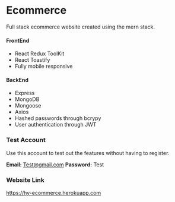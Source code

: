 # Ecommerce

Full stack ecommerce website created using the mern stack.

#### FrontEnd

- React Redux ToolKit
- React Toastify
- Fully mobile responsive

#### BackEnd

- Express
- MongoDB
- Mongoose
- Axios
- Hashed passwords through bcrypy
- User authentication through JWT

### Test Account

Use this account to test out the features without having to register.

**Email:** Test@gmail.com
**Password:** Test

### Website Link
https://hy-ecommerce.herokuapp.com
